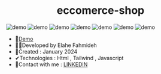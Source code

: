<h1 align="center">eccomerce-shop</h1>


![demo](https://github.com/Ela-Fhd/eccomerce-shop/blob/main/image/demo-1.png)
![demo](https://github.com/Ela-Fhd/eccomerce-shop/blob/main/image/demo-2.png)
![demo](https://github.com/Ela-Fhd/eccomerce-shop/blob/main/image/demo-3.png)
![demo](https://github.com/Ela-Fhd/eccomerce-shop/blob/main/image/demo-4.png)
![demo](https://github.com/Ela-Fhd/eccomerce-shop/blob/main/image/demo-5.png)
![demo](https://github.com/Ela-Fhd/eccomerce-shop/blob/main/image/demo-6.png)
![demo](https://github.com/Ela-Fhd/eccomerce-shop/blob/main/image/demo-7.png)



  - &#128204;<a href="https://devtalkblog.netlify.app/">Demo</a>
  - 🙋‍♀️Developed by Elahe Fahmideh
  - 📆Created : January 2024
  - &#x2714;Technologies : Html , Tailwind , Javascript
  - &#128231;Contact with me : <a href="https://www.linkedin.com/in/elahe-fahmideh/">LINKEDIN</a>















